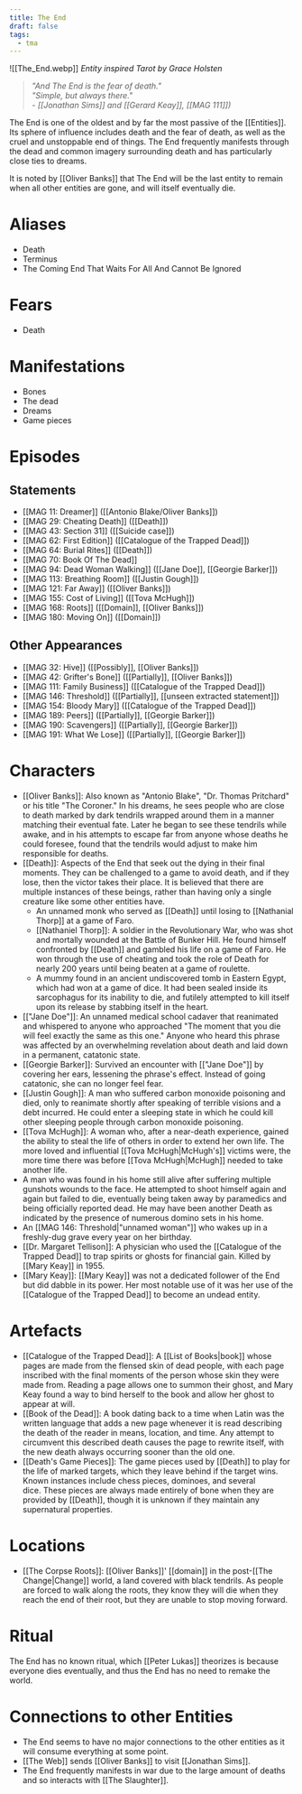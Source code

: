 ```yaml
---
title: The End
draft: false
tags:
  - tma
---
```

 ![[The_End.webp]]
 *Entity inspired Tarot by Grace Holsten*
> _"And The End is the fear of death."  
> "Simple, but always there."  
> - [[Jonathan Sims]] and [[Gerard Keay]], [[MAG 111]])_

The End is one of the oldest and by far the most passive of the [[Entities]]. Its sphere of influence includes death and the fear of death, as well as the cruel and unstoppable end of things. The End frequently manifests through the dead and common imagery surrounding death and has particularly close ties to dreams.

It is noted by [[Oliver Banks]] that The End will be the last entity to remain when all other entities are gone, and will itself eventually die.
# Aliases
- Death
- Terminus
- The Coming End That Waits For All And Cannot Be Ignored
# Fears
- Death
# Manifestations
- Bones
- The dead
- Dreams
- Game pieces
# Episodes

## Statements

- [[MAG 11: Dreamer]] ([[Antonio Blake/Oliver Banks]])
- [[MAG 29: Cheating Death]] ([[Death]])
- [[MAG 43: Section 31]] ([[Suicide case]])
- [[MAG 62: First Edition]] ([[Catalogue of the Trapped Dead]])
- [[MAG 64: Burial Rites]] ([[Death]])
- [[MAG 70: Book Of The Dead]]
- [[MAG 94: Dead Woman Walking]] ([[Jane Doe]], [[Georgie Barker]])
- [[MAG 113: Breathing Room]] ([[Justin Gough]])
- [[MAG 121: Far Away]] ([[Oliver Banks]])
- [[MAG 155: Cost of Living]] ([[Tova McHugh]])
- [[MAG 168: Roots]] ([[Domain]], [[Oliver Banks]])
- [[MAG 180: Moving On]] ([[Domain]])

## Other Appearances

- [[MAG 32: Hive]] ([[Possibly]], [[Oliver Banks]])
- [[MAG 42: Grifter's Bone]] ([[Partially]], [[Oliver Banks]])
- [[MAG 111: Family Business]] ([[Catalogue of the Trapped Dead]])
- [[MAG 146: Threshold]] ([[Partially]], [[unseen extracted statement]])
- [[MAG 154: Bloody Mary]] ([[Catalogue of the Trapped Dead]])
- [[MAG 189: Peers]] ([[Partially]], [[Georgie Barker]])
- [[MAG 190: Scavengers]] ([[Partially]], [[Georgie Barker]])
- [[MAG 191: What We Lose]] ([[Partially]], [[Georgie Barker]])

# Characters

- [[Oliver Banks]]: Also known as "Antonio Blake", "Dr. Thomas Pritchard" or his title "The Coroner." In his dreams, he sees people who are close to death marked by dark tendrils wrapped around them in a manner matching their eventual fate. Later he began to see these tendrils while awake, and in his attempts to escape far from anyone whose deaths he could foresee, found that the tendrils would adjust to make him responsible for deaths.
- [[Death]]: Aspects of the End that seek out the dying in their final moments. They can be challenged to a game to avoid death, and if they lose, then the victor takes their place. It is believed that there are multiple instances of these beings, rather than having only a single creature like some other entities have.
    - An unnamed monk who served as [[Death]] until losing to [[Nathanial Thorp]] at a game of Faro.
    - [[Nathaniel Thorp]]: A soldier in the Revolutionary War, who was shot and mortally wounded at the Battle of Bunker Hill. He found himself confronted by [[Death]] and gambled his life on a game of Faro. He won through the use of cheating and took the role of Death for nearly 200 years until being beaten at a game of roulette.
    - A mummy found in an ancient undiscovered tomb in Eastern Egypt, which had won at a game of dice. It had been sealed inside its sarcophagus for its inability to die, and futilely attempted to kill itself upon its release by stabbing itself in the heart.
- [["Jane Doe"]]: An unnamed medical school cadaver that reanimated and whispered to anyone who approached "The moment that you die will feel exactly the same as this one." Anyone who heard this phrase was affected by an overwhelming revelation about death and laid down in a permanent, catatonic state.
- [[Georgie Barker]]: Survived an encounter with [["Jane Doe"]] by covering her ears, lessening the phrase's effect. Instead of going catatonic, she can no longer feel fear.
- [[Justin Gough]]: A man who suffered carbon monoxide poisoning and died, only to reanimate shortly after speaking of terrible visions and a debt incurred. He could enter a sleeping state in which he could kill other sleeping people through carbon monoxide poisoning.
- [[Tova McHugh]]: A woman who, after a near-death experience, gained the ability to steal the life of others in order to extend her own life. The more loved and influential [[Tova McHugh|McHugh's]] victims were, the more time there was before [[Tova McHugh|McHugh]] needed to take another life.
- A man who was found in his home still alive after suffering multiple gunshots wounds to the face. He attempted to shoot himself again and again but failed to die, eventually being taken away by paramedics and being officially reported dead. He may have been another Death as indicated by the presence of numerous domino sets in his home.
- An [[MAG 146: Threshold|"unnamed woman"]] who wakes up in a freshly-dug grave every year on her birthday.
- [[Dr. Margaret Tellison]]: A physician who used the [[Catalogue of the Trapped Dead]] to trap spirits or ghosts for financial gain. Killed by [[Mary Keay]] in 1955.
- [[Mary Keay]]: [[Mary Keay]] was not a dedicated follower of the End but did dabble in its power. Her most notable use of it was her use of the [[Catalogue of the Trapped Dead]] to become an undead entity.

# Artefacts

- [[Catalogue of the Trapped Dead]]: A [[List of Books|book]] whose pages are made from the flensed skin of dead people, with each page inscribed with the final moments of the person whose skin they were made from. Reading a page allows one to summon their ghost, and Mary Keay found a way to bind herself to the book and allow her ghost to appear at will.
- [[Book of the Dead]]: A book dating back to a time when Latin was the written language that adds a new page whenever it is read describing the death of the reader in means, location, and time. Any attempt to circumvent this described death causes the page to rewrite itself, with the new death always occurring sooner than the old one.
- [[Death's Game Pieces]]: The game pieces used by [[Death]] to play for the life of marked targets, which they leave behind if the target wins. Known instances include chess pieces, dominoes, and several dice. These pieces are always made entirely of bone when they are provided by [[Death]], though it is unknown if they maintain any supernatural properties.

# Locations

- [[The Corpse Roots]]: [[Oliver Banks]]' [[domain]] in the post-[[The Change|Change]] world, a land covered with black tendrils. As people are forced to walk along the roots, they know they will die when they reach the end of their root, but they are unable to stop moving forward.

# Ritual

The End has no known ritual, which [[Peter Lukas]] theorizes is because everyone dies eventually, and thus the End has no need to remake the world.

# Connections to other Entities

- The End seems to have no major connections to the other entities as it will consume everything at some point.
- [[The Web]] sends [[Oliver Banks]] to visit [[Jonathan Sims]].
- The End frequently manifests in war due to the large amount of deaths and so interacts with [[The Slaughter]].
